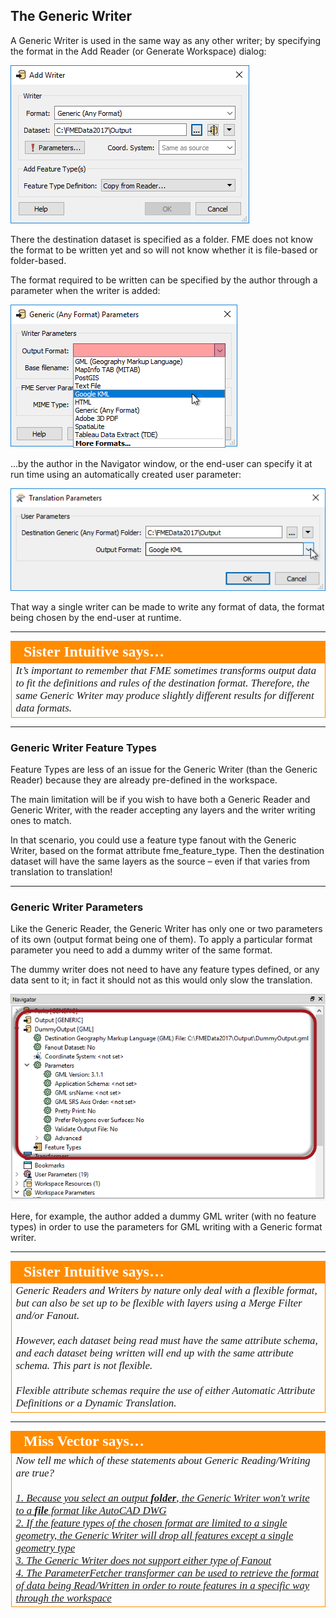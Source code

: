 ## The Generic Writer ##

A Generic Writer is used in the same way as any other writer; by specifying the format in the Add Reader (or Generate Workspace) dialog:

![](./Images/4.031.SettingGenericWriter.png)

There the destination dataset is specified as a folder. FME does not know the format to be written yet and so will not know whether it is file-based or folder-based. 

The format required to be written can be specified by the author through a parameter when the writer is added:

![](./Images/4.032.GenericWriterSetFormat.png)

...by the author in the Navigator window, or the end-user can specify it at run time using an automatically created user parameter:

![](./Images/4.033.GenericWriterUserParameter.png)

That way a single writer can be made to write any format of data, the format being chosen by the end-user at runtime.

---

<table style="border-spacing: 0px">
<tr>
<td style="vertical-align:middle;background-color:darkorange;border: 2px solid darkorange">
<i class="fa fa-quote-left fa-lg fa-pull-left fa-fw" style="color:white;padding-right: 12px;vertical-align:text-top"></i>
<span style="color:white;font-size:x-large;font-weight: bold;font-family:serif">Sister Intuitive says…</span>
</td>
</tr>

<tr>
<td style="border: 1px solid darkorange">
<span style="font-family:serif; font-style:italic; font-size:larger">
It’s important to remember that FME sometimes transforms output data to fit the definitions and rules of the destination format. Therefore, the same Generic Writer may produce slightly different results for different data formats.
</span>
</td>
</tr>
</table>

---

### Generic Writer Feature Types ###

Feature Types are less of an issue for the Generic Writer (than the Generic Reader) because they are already pre-defined in the workspace. 

The main limitation will be if you wish to have both a Generic Reader and Generic Writer, with the reader accepting any layers and the writer writing ones to match.

In that scenario, you could use a feature type fanout with the Generic Writer, based on the format attribute fme_feature_type. Then the destination dataset will have the same layers as the source – even if that varies from translation to translation!

---

### Generic Writer Parameters ###

Like the Generic Reader, the Generic Writer has only one or two parameters of its own (output format being one of them). To apply a particular format parameter you need to add a dummy writer of the same format.

The dummy writer does not need to have any feature types defined, or any data sent to it; in fact it should not as this would only slow the translation.

![](./Images/4.034.GenericWriterDummyWriter.png)

Here, for example, the author added a dummy GML writer (with no feature types) in order to use the parameters for GML writing with a Generic format writer.

---

<table style="border-spacing: 0px">
<tr>
<td style="vertical-align:middle;background-color:darkorange;border: 2px solid darkorange">
<i class="fa fa-quote-left fa-lg fa-pull-left fa-fw" style="color:white;padding-right: 12px;vertical-align:text-top"></i>
<span style="color:white;font-size:x-large;font-weight: bold;font-family:serif">Sister Intuitive says…</span>
</td>
</tr>

<tr>
<td style="border: 1px solid darkorange">
<span style="font-family:serif; font-style:italic; font-size:larger">
Generic Readers and Writers by nature only deal with a flexible format, but can also be set up to be flexible with layers using a Merge Filter and/or Fanout.
<br><br>However, each dataset being read must have the same attribute schema, and each dataset being written will end up with the same attribute schema. This part is not flexible.
<br><br>Flexible attribute schemas require the use of either Automatic Attribute Definitions or a Dynamic Translation.
</span>
</td>
</tr>
</table>

---

<table style="border-spacing: 0px">
<tr>
<td style="vertical-align:middle;background-color:darkorange;border: 2px solid darkorange">
<i class="fa fa-quote-left fa-lg fa-pull-left fa-fw" style="color:white;padding-right: 12px;vertical-align:text-top"></i>
<span style="color:white;font-size:x-large;font-weight: bold;font-family:serif">Miss Vector says…</span>
</td>
</tr>

<tr>
<td style="border: 1px solid darkorange">
<span style="font-family:serif; font-style:italic; font-size:larger">
Now tell me which of these statements about Generic Reading/Writing are true?
<br><br><a href="http://52.73.3.37/fmedatastreaming/Manual/QAResponse2017.fmw?chapter=14&question=2&answer=1&DestDataset_TEXTLINE=C%3A%5CFMEOutput%5CQAResponse.html">1. Because you select an output <strong>folder</strong>, the Generic Writer won't write to a <strong>file</strong> format like AutoCAD DWG</a>
<br><a href="http://52.73.3.37/fmedatastreaming/Manual/QAResponse2017.fmw?chapter=14&question=2&answer=2&DestDataset_TEXTLINE=C%3A%5CFMEOutput%5CQAResponse.html">2. If the feature types of the chosen format are limited to a single geometry, the Generic Writer will drop all features except a single geometry type</a>
<br><a href="http://52.73.3.37/fmedatastreaming/Manual/QAResponse2017.fmw?chapter=14&question=2&answer=3&DestDataset_TEXTLINE=C%3A%5CFMEOutput%5CQAResponse.html">3. The Generic Writer does not support either type of Fanout</a>
<br><a href="http://52.73.3.37/fmedatastreaming/Manual/QAResponse2017.fmw?chapter=14&question=2&answer=4&DestDataset_TEXTLINE=C%3A%5CFMEOutput%5CQAResponse.html">4. The ParameterFetcher transformer can be used to retrieve the format of data being Read/Written in order to route features in a specific way through the workspace</a>
</span>
</td>
</tr>
</table>